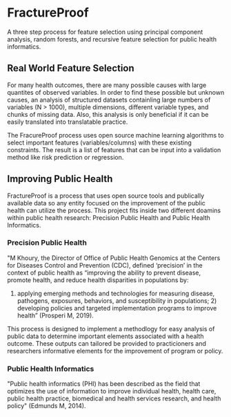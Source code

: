 # FractureProof
A three step process for feature selection using principal component analysis, random forests, and recursive feature selection for public health informatics. 

## Real World Feature Selection
For many health outcomes, there are many possible causes with large quantites of observed variables. In order to find these possible but unknown causes, an analysis of structured datasets containling large numbers of variables (N > 1000), multiple dimensions, different variable types, and chunks of missing data. Also, this analysis is only beneficial if it can be easily translated into translatable practice. 

The FracureProof process uses open source machine learning algorithms to select important features (variables/columns) with these existing constraints. The result is a list of features that can be input into a validation method like risk prediction or regression. 

## Improving Public Health
FractureProof is a process that uses open source tools and publically available data so any entity focused on the improvement of the public health can utilize the process. This project fits inside two different doamins within public health research: Precision Public Health and Public Health Informatics.   

### Precision Public Health
"M Khoury, the Director of Office of Public Health Genomics at the Centers for Diseases Control and Prevention (CDC), defined ‘precision’ in the context of public health as “improving the ability to prevent disease, promote health, and reduce health disparities in populations by: 
1) applying emerging methods and technologies for measuring disease, pathogens, exposures, behaviors, and susceptibility in populations; 2) developing policies and targeted implementation programs to improve health” (Prosperi M, 2019).

This process is designed to implement a methodlogy for easy analysis of public data to determine important elements associated with a health outcome. These outputs can tailored be provided to practicioners and researchers informative elements for the improvement of program or policy. 

### Public Health Informatics
"Public health informatics (PHI) has been described as the field that optimizes the use of information to improve individual health, health care, public health practice, biomedical and health services research, and health policy" (Edmunds M, 2014).
